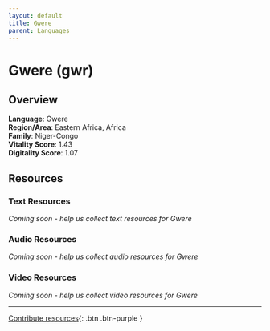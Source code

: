```yaml
---
layout: default
title: Gwere
parent: Languages
---
```


# Gwere (gwr)

## Overview

**Language**: Gwere  
**Region/Area**: Eastern Africa, Africa  
**Family**: Niger-Congo  
**Vitality Score**: 1.43  
**Digitality Score**: 1.07  

## Resources

### Text Resources
*Coming soon - help us collect text resources for Gwere*

### Audio Resources
*Coming soon - help us collect audio resources for Gwere*

### Video Resources
*Coming soon - help us collect video resources for Gwere*

---

[Contribute resources](https://fairtrain.github.io/){: .btn .btn-purple }
